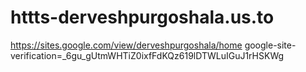 # httts-derveshpurgoshala.us.to
https://sites.google.com/view/derveshpurgoshala/home
google-site-verification=_6gu_gUtmWHTiZ0ixfFdKQz619lDTWLuIGuJ1rHSKWg
